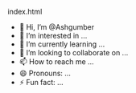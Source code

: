 index.html
- 👋 Hi, I’m @Ashgumber
- 👀 I’m interested in ...
- 🌱 I’m currently learning ...
- 💞️ I’m looking to collaborate on ...
- 📫 How to reach me ...
- 😄 Pronouns: ...
- ⚡ Fun fact: ...

<!---
Ashgumber/Ashgumber is a ✨ special ✨ repository because its `README.md` (this file) appears on your GitHub profile.
You can click the Preview link to take a look at your changes.
--->
